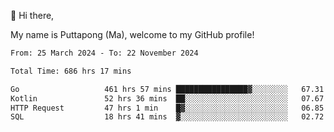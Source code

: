 👋 Hi there,

My name is Puttapong (Ma), welcome to my GitHub profile!

<!--START_SECTION:waka-->

```txt
From: 25 March 2024 - To: 22 November 2024

Total Time: 686 hrs 17 mins

Go                   461 hrs 57 mins ████████████████▓░░░░░░░░   67.31 %
Kotlin               52 hrs 36 mins  ██░░░░░░░░░░░░░░░░░░░░░░░   07.67 %
HTTP Request         47 hrs 1 min    █▓░░░░░░░░░░░░░░░░░░░░░░░   06.85 %
SQL                  18 hrs 41 mins  ▓░░░░░░░░░░░░░░░░░░░░░░░░   02.72 %
```

<!--END_SECTION:waka-->
